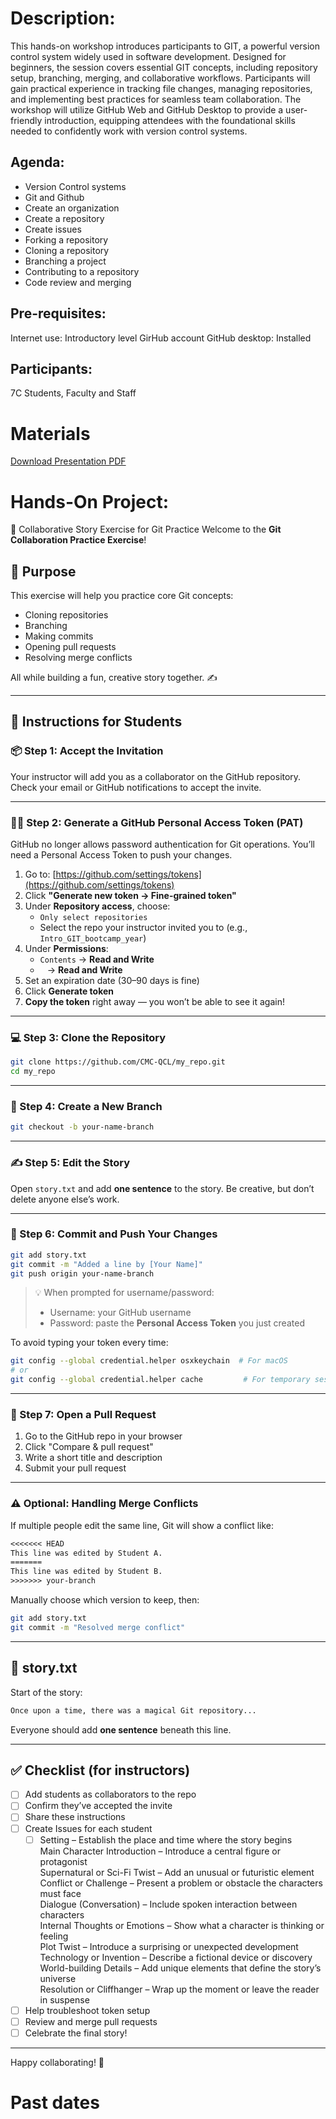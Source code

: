 #  Description:
This hands-on workshop introduces participants to GIT, a powerful version control system widely used in software development. Designed for beginners, the session covers essential GIT concepts, including repository setup, branching, merging, and collaborative workflows. Participants will gain practical experience in tracking file changes, managing repositories, and implementing best practices for seamless team collaboration. The workshop will utilize GitHub Web and GitHub Desktop to provide a user-friendly introduction, equipping attendees with the foundational skills needed to confidently work with version control systems.

## Agenda:
- Version Control systems
- Git and Github
- Create an organization
- Create a repository
- Create issues
- Forking a repository
- Cloning a repository
- Branching a project
- Contributing to a repository
- Code review and merging

## Pre-requisites:
Internet use: Introductory level
GirHub account
GitHub desktop: Installed

## Participants:
7C Students, Faculty and Staff

# Materials

<a href="GitHubBasics3.pdf" target="_blank">Download Presentation PDF</a>

# Hands-On Project:

📘 Collaborative Story Exercise for Git Practice
Welcome to the **Git Collaboration Practice Exercise**!

## 🧠 Purpose
This exercise will help you practice core Git concepts:
- Cloning repositories
- Branching
- Making commits
- Opening pull requests
- Resolving merge conflicts

All while building a fun, creative story together. ✍️

---

## 🚀 Instructions for Students

### 📦 Step 1: Accept the Invitation
Your instructor will add you as a collaborator on the GitHub repository. Check your email or GitHub notifications to accept the invite.

---

### 🧑‍💻 Step 2: Generate a GitHub Personal Access Token (PAT)
GitHub no longer allows password authentication for Git operations. You’ll need a Personal Access Token to push your changes.

1. Go to: [https://github.com/settings/tokens](https://github.com/settings/tokens)
2. Click **"Generate new token → Fine-grained token"**
3. Under **Repository access**, choose:
   - `Only select repositories`
   - Select the repo your instructor invited you to (e.g., `Intro_GIT_bootcamp_year`)
4. Under **Permissions**:
   - `Contents` → **Read and Write**
   - ` ` → **Read and Write**
5. Set an expiration date (30–90 days is fine)
6. Click **Generate token**
7. **Copy the token** right away — you won’t be able to see it again!

---

### 💻 Step 3: Clone the Repository
```bash
git clone https://github.com/CMC-QCL/my_repo.git
cd my_repo
```

---

### 🌱 Step 4: Create a New Branch
```bash
git checkout -b your-name-branch
```

---

### ✍️ Step 5: Edit the Story
Open `story.txt` and add **one sentence** to the story. Be creative, but don’t delete anyone else’s work.

---

### 💾 Step 6: Commit and Push Your Changes
```bash
git add story.txt
git commit -m "Added a line by [Your Name]"
git push origin your-name-branch
```

> 💡 When prompted for username/password:
> - Username: your GitHub username
> - Password: paste the **Personal Access Token** you just created

To avoid typing your token every time:
```bash
git config --global credential.helper osxkeychain  # For macOS
# or
git config --global credential.helper cache         # For temporary session caching
```

---

### 🔁 Step 7: Open a Pull Request
1. Go to the GitHub repo in your browser
2. Click "Compare & pull request"
3. Write a short title and description
4. Submit your pull request

---

### ⚠️ Optional: Handling Merge Conflicts
If multiple people edit the same line, Git will show a conflict like:
```txt
<<<<<<< HEAD
This line was edited by Student A.
=======
This line was edited by Student B.
>>>>>>> your-branch
```
Manually choose which version to keep, then:
```bash
git add story.txt
git commit -m "Resolved merge conflict"
```

---

## 📜 story.txt
Start of the story:
```txt
Once upon a time, there was a magical Git repository...
```
Everyone should add **one sentence** beneath this line.

---

## ✅ Checklist (for instructors)

- [ ] Add students as collaborators to the repo
- [ ] Confirm they’ve accepted the invite
- [ ] Share these instructions
- [ ] Create Issues for each student
  - [ ] Setting – Establish the place and time where the story begins <br>
	Main Character Introduction – Introduce a central figure or protagonist <br>
	Supernatural or Sci-Fi Twist – Add an unusual or futuristic element <br>
	Conflict or Challenge – Present a problem or obstacle the characters must face <br>
	Dialogue (Conversation) – Include spoken interaction between characters <br>
	Internal Thoughts or Emotions – Show what a character is thinking or feeling <br>
	Plot Twist – Introduce a surprising or unexpected development <br>
	Technology or Invention – Describe a fictional device or discovery <br>
	World-building Details – Add unique elements that define the story’s universe <br>
	Resolution or Cliffhanger – Wrap up the moment or leave the reader in suspense <br>  
- [ ] Help troubleshoot token setup
- [ ] Review and merge pull requests
- [ ] Celebrate the final story!

---

Happy collaborating! 🎉


# Past dates

